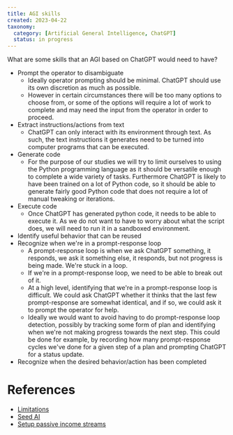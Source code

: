 ```yaml
---
title: AGI skills
created: 2023-04-22
taxonomy:
  category: [Artificial General Intelligence, ChatGPT]
  status: in progress
---
```


What are some skills that an AGI based on ChatGPT would need to have?

* Prompt the operator to disambiguate
	* Ideally operator prompting should be minimal. ChatGPT should use its own discretion as much as possible.
	* However in certain circumstances there will be too many options to choose from, or some of the options will require a lot of work to complete and may need the input from the operator in order to proceed.
* Extract instructions/actions from text
	* ChatGPT can only interact with its environment through text. As such, the text instructions it generates need to be turned into computer programs that can be executed.
* Generate code
	* For the purpose of our studies we will try to limit ourselves to using the Python programming language as it should be versatile enough to complete a wide variety of tasks. Furthermore ChatGPT is likely to have been trained on a lot of Python code, so it should be able to generate fairly good Python code that does not require a lot of manual tweaking or iterations.
* Execute code
	* Once ChatGPT has generated python code, it needs to be able to execute it. As we do not want to have to worry about what the script does, we will need to run it in a sandboxed environment.
* Identify useful behavior that can be reused
* Recognize when we're in a prompt-response loop
	* A prompt-response loop is when we ask ChatGPT something, it responds, we ask it something else, it responds, but not progress is being made. We're stuck in a loop.
	* If we're in a prompt-response loop, we need to be able to break out of it.
	* At a high level, identifying that we're in a prompt-response loop is difficult. We could ask ChatGPT whether it thinks that the last few prompt-response are somewhat identical, and if so, we could ask it to prompt the operator for help.
	* Ideally we would want to avoid having to do prompt-response loop detection, possibly by tracking some form of plan and identifying when we're not making progress towards the next step. This could be done for example, by recording how many prompt-response cycles we've done for a given step of a plan and prompting ChatGPT for a status update.
* Recognize when the desired behavior/action has been completed

# References
* [Limitations](../limitations/article.md)
* [Seed AI](../seed-ai/article.md)
* [Setup passive income streams](../setup-passive-income-streams/article.md)
